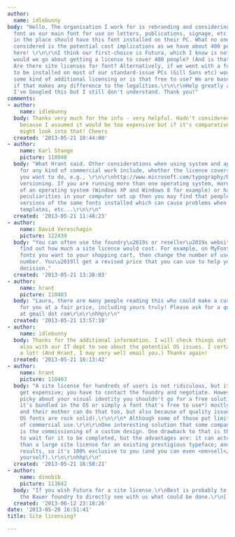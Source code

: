 ```yaml
---
author:
  name: idlebunny
body: "Hello, The organisation I work for is rebranding and considering choosing a
  font as our main font for use on letters, publications, signage, etc - that everyone
  in the place should have this font installed on their PC. What no one seems to have
  considered is the potential cost implications as we have about 400 people working
  here! \r\n\r\nI think our first-choice is Futura, which I know is not free. How
  would we go about getting a license to cover 400 people? (And is that ridiculous?)
  Are there site licenses for font? Alternatively, if we went with a font that seems
  to be installed on most of our standard-issue PCs (Gill Sans etc) would we need
  some kind of additional licensing or is that free to use? We are based in London
  if that makes any difference to the legalities.\r\n\r\nHelp greatly appreciated.
  I've Googled this but I still don't understand. Thank you!"
comments:
- author:
    name: idlebunny
  body: Thanks very much for the info - very helpful. Hadn't considered a custom design
    because I assumed it would be too expensive but if it's comparatively cheaper...
    might look into that! Cheers
  created: '2013-05-21 10:44:00'
- author:
    name: Karl Stange
    picture: 118040
  body: "What Hrant said. Other considerations when using system and application fonts
    for any kind of commercial work include, whether the license covers you for everything
    you want to do, e.g., \r\n\r\nhttp://www.microsoft.com/typography/RedistributionFAQ.mspx\r\n\r\n...and
    versioning. If you are running more than one operating system, more than one version
    of an operating system (Windows XP and Windows 8 for example) or have any other
    peculiarities in your computer set up then you may find that people have different
    versions of the same fonts installed which can cause problems when sharing documents,
    templates, etc...\r\n\r\n"
  created: '2013-05-21 11:48:23'
- author:
    name: David Vereschagin
    picture: 122439
  body: "You can often use the foundry\u2019s or reseller\u2019s website to quickly
    find out how much a site licence would cost. For example, on MyFonts, add the
    fonts you want to your shopping cart, then change the number of users to the required
    number. You\u2019ll get a revised price that you can use to help you make your
    decision."
  created: '2013-05-21 13:38:03'
- author:
    name: hrant
    picture: 110403
  body: "Laura, there are many people reading this who could make a custom typeface
    for you at a fair price, including yours truly! Please ask for a quote: hpapazian
    at gmail dot com\r\n\r\nhhp\r\n"
  created: '2013-05-21 13:57:18'
- author:
    name: idlebunny
  body: Thanks for the additional information. I will check things out online and
    also with our IT dept to see about the potential OS issues. I certainly am learning
    a lot! (And Hrant, I may very well email you.) Thanks again!
  created: '2013-05-21 16:13:42'
- author:
    name: hrant
    picture: 110403
  body: "A site license for hundreds of users is not ridiculous, but it can indeed
    get expensive; you have to contact the foundry and negotiate. However if you're
    picky about your visual identity you shouldn't go for a free solution (whether
    it's bundled in the OS or simply a font that's free to use*) mostly because everybody
    and their mother can do that too, but also because of quality issues (although
    OS fonts are rock solid).\r\n\r\n* Although some of those put limits in terms
    of commercial use.\r\n\r\nOne interesting solution that some companies go for
    is the commissioning of a custom design. One drawback to that is that you have
    to wait for it to be completed, but the advantages are: it can actually cost less
    than a large site license for an existing prestigious typeface; and you own the
    results, so it's 100% exclusive to you (and you can even <em>sell</em> the font
    yourself).\r\n\r\nhhp\r\n"
  created: '2013-05-21 16:58:21'
- author:
    name: dinobib
    picture: 113842
  body: "If you wish Futura for a site license.\r\nBest is probably to contact directly
    the Bauer foundry to directly see with us what could be done.\r\n[[http://bauertypes.com/productos/comprar/Futura%20ND/PEDIDO]]"
  created: '2013-06-12 23:18:26'
date: '2013-05-20 16:51:41'
title: Site licensing?

---
```

